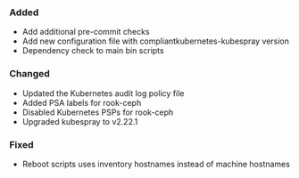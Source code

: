 ### Added
- Add additional pre-commit checks
- Add new configuration file with compliantkubernetes-kubespray version
- Dependency check to main bin scripts

### Changed

- Updated the Kubernetes audit log policy file
- Added PSA labels for rook-ceph
- Disabled Kubernetes PSPs for rook-ceph
- Upgraded kubespray to v2.22.1

### Fixed
- Reboot scripts uses inventory hostnames instead of machine hostnames
